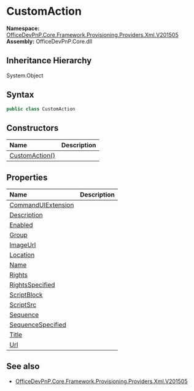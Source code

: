 # CustomAction
  

**Namespace:** [OfficeDevPnP.Core.Framework.Provisioning.Providers.Xml.V201505](OfficeDevPnP.Core.Framework.Provisioning.Providers.Xml.V201505.md)  
**Assembly:** OfficeDevPnP.Core.dll  
## Inheritance Hierarchy
System.Object  


## Syntax
```C#
public class CustomAction
```
## Constructors
|**Name**|**Description**|
|:-----|:-----|
| [CustomAction()](OfficeDevPnP.Core.Framework.Provisioning.Providers.Xml.V201505.CustomAction.ctor1.md) | 
## Properties
|**Name**|**Description**|
|:-----|:-----|
| [CommandUIExtension](OfficeDevPnP.Core.Framework.Provisioning.Providers.Xml.V201505.CustomAction.CommandUIExtension.md) | 
| [Description](OfficeDevPnP.Core.Framework.Provisioning.Providers.Xml.V201505.CustomAction.Description.md) | 
| [Enabled](OfficeDevPnP.Core.Framework.Provisioning.Providers.Xml.V201505.CustomAction.Enabled.md) | 
| [Group](OfficeDevPnP.Core.Framework.Provisioning.Providers.Xml.V201505.CustomAction.Group.md) | 
| [ImageUrl](OfficeDevPnP.Core.Framework.Provisioning.Providers.Xml.V201505.CustomAction.ImageUrl.md) | 
| [Location](OfficeDevPnP.Core.Framework.Provisioning.Providers.Xml.V201505.CustomAction.Location.md) | 
| [Name](OfficeDevPnP.Core.Framework.Provisioning.Providers.Xml.V201505.CustomAction.Name.md) | 
| [Rights](OfficeDevPnP.Core.Framework.Provisioning.Providers.Xml.V201505.CustomAction.Rights.md) | 
| [RightsSpecified](OfficeDevPnP.Core.Framework.Provisioning.Providers.Xml.V201505.CustomAction.RightsSpecified.md) | 
| [ScriptBlock](OfficeDevPnP.Core.Framework.Provisioning.Providers.Xml.V201505.CustomAction.ScriptBlock.md) | 
| [ScriptSrc](OfficeDevPnP.Core.Framework.Provisioning.Providers.Xml.V201505.CustomAction.ScriptSrc.md) | 
| [Sequence](OfficeDevPnP.Core.Framework.Provisioning.Providers.Xml.V201505.CustomAction.Sequence.md) | 
| [SequenceSpecified](OfficeDevPnP.Core.Framework.Provisioning.Providers.Xml.V201505.CustomAction.SequenceSpecified.md) | 
| [Title](OfficeDevPnP.Core.Framework.Provisioning.Providers.Xml.V201505.CustomAction.Title.md) | 
| [Url](OfficeDevPnP.Core.Framework.Provisioning.Providers.Xml.V201505.CustomAction.Url.md) | 
## See also
- [OfficeDevPnP.Core.Framework.Provisioning.Providers.Xml.V201505](OfficeDevPnP.Core.Framework.Provisioning.Providers.Xml.V201505.md)

